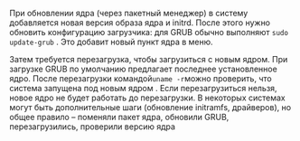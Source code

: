 При обновлении ядра (через пакетный менеджер) в систему добавляется новая версия образа ядра и initrd. После этого нужно обновить конфигурацию загрузчика: для GRUB обычно выполняют `sudo update-grub` . Это добавит новый пункт ядра в меню. 

Затем требуется перезагрузка, чтобы загрузиться с новым ядром. При загрузке GRUB по умолчанию предлагает последнее установленное ядро. После перезагрузки командой` uname -r `можно проверить, что система запущена под новым ядром . Если перезагрузиться нельзя, новое ядро не будет работать до перезагрузки. В некоторых системах могут быть дополнительные шаги (обновление initramfs, драйверов), но общее правило – поменяли пакет ядра, обновили GRUB, перезагрузились, проверили версию ядра